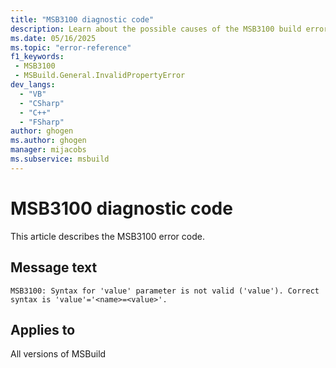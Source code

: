 ```yaml
---
title: "MSB3100 diagnostic code"
description: Learn about the possible causes of the MSB3100 build error, and get troubleshooting tips.
ms.date: 05/16/2025
ms.topic: "error-reference"
f1_keywords:
 - MSB3100
 - MSBuild.General.InvalidPropertyError
dev_langs:
  - "VB"
  - "CSharp"
  - "C++"
  - "FSharp"
author: ghogen
ms.author: ghogen
manager: mijacobs
ms.subservice: msbuild
---
```


# MSB3100 diagnostic code

<!-- :::ErrorDefinitionDescription::: -->
<!-- :::editable-content name="introDescription"::: -->
This article describes the MSB3100 error code.
<!-- :::editable-content-end::: -->

## Message text

<!-- :::editable-content name="messageText"::: -->
`MSB3100: Syntax for 'value' parameter is not valid ('value'). Correct syntax is 'value'='<name>=<value>'.`
<!-- :::editable-content-end::: -->
<!-- MSB3100: Syntax for "{0}" parameter is not valid ({1}). Correct syntax is {0}="<name>=<value>". -->

<!-- :::editable-content name="postOutputDescription"::: -->
<!--
{StrBegin="MSB3100: "}This error is shown if the user does any of the following:
    Properties="foo"              (missing property value)
    Properties="=4"               (missing property name)
    The user must pass in an actual property name and value, as in Properties="Configuration=Debug".

{StrBegin="MSB3100: "}This error is shown if the user does any of the following:
    Properties="foo"              (missing property value)
    Properties="=4"               (missing property name)
    The user must pass in an actual property name and value, as in Properties="Configuration=Debug".
-->
<!-- :::editable-content-end::: -->
<!-- :::ErrorDefinitionDescription-end::: -->

## Applies to

All versions of MSBuild

